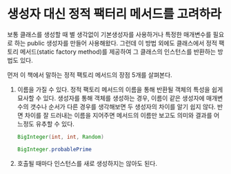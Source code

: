 # 생성자 대신 정적 팩터리 메서드를 고려하라

보통 클래스를 생성할 때 별 생각없이 기본생성자를 사용하거나 특정한 매개변수를 필요로 하는 public 생성자를 만들어 사용해왔다.
그런데 이 방법 외에도 클래스에서 정적 팩토리 메서드(static factory method)를 제공하여 그 클래스의 인스턴스를 반환하는 방법도 있다.

먼저 이 책에서 말하는 정적 팩토리 메서드의 장점 5개를 살펴본다.

1. 이름을 가질 수 있다.
   정적 팩토리 메서드의 이름을 통해 반환될 객체의 특성을 쉽게 묘사할 수 있다.
   생성자를 통해 객체를 생성하는 경우, 이름이 같은 생성자에 매개변수의 갯수나 순서가 다른 경우를 생각해보면 두 생성자의 차이를 알기 쉽지 않다.
   반면 차이를 잘 드러내는 이름을 지어주면 메서드의 이름만 보고도 의미와 결과를 어느정도 유추할 수 있다.
   ```java
   BigInteger(int, int, Random)
   ```

   ```java
   BigInteger.probablePrime
   ```

2. 호출될 때마다 인스턴스를 새로 생성하지는 않아도 된다.
